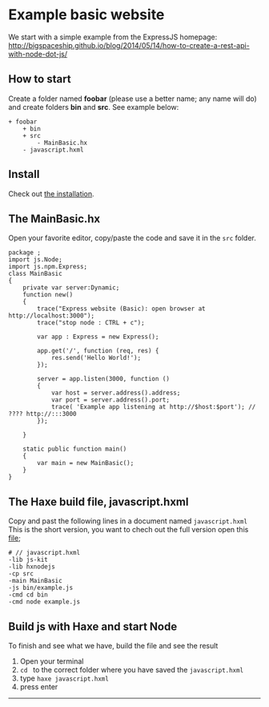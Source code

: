 # Example basic website

We start with a simple example from the ExpressJS homepage:
<http://bigspaceship.github.io/blog/2014/05/14/how-to-create-a-rest-api-with-node-dot-js/>

## How to start

Create a folder named **foobar** (please use a better name; any name will do) and create folders **bin** and **src**.
See example below:

```
+ foobar
	+ bin
	+ src
		- MainBasic.hx
	- javascript.hxml
```


## Install

Check out [the installation](installation.md).


## The MainBasic.hx

Open your favorite editor, copy/paste the code and save it in the `src` folder.

```
package ;
import js.Node;
import js.npm.Express;
class MainBasic
{
	private var server:Dynamic;
	function new()
	{
		trace("Express website (Basic): open browser at http://localhost:3000");
		trace("stop node : CTRL + c");

		var app : Express = new Express();

		app.get('/', function (req, res) {
			res.send('Hello World!');
		});

		server = app.listen(3000, function ()
		{
			var host = server.address().address;
			var port = server.address().port;
			trace( 'Example app listening at http://$host:$port'); // ???? http://:::3000
		});

	}

    static public function main()
    {
        var main = new MainBasic();
	}
}
```


## The Haxe build file, javascript.hxml

Copy and past the following lines in a document named `javascript.hxml`
This is the short version, you want to chech out the full version open this [file](/code/javascript.hxml);

```
# // javascript.hxml
-lib js-kit
-lib hxnodejs
-cp src
-main MainBasic
-js bin/example.js
-cmd cd bin
-cmd node example.js
```



## Build js with Haxe and start Node

To finish and see what we have, build the file and see the result

1. Open your terminal
2. `cd ` to the correct folder where you have saved the `javascript.hxml`
3. type `haxe javascript.hxml`
4. press enter

-----